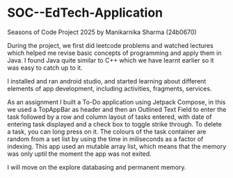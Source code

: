 # SOC--EdTech-Application
Seasons of Code Project 2025 by Manikarnika Sharma (24b0670)

During the project, we first did leetcode problems and watched lectures which helped me revise basic concepts of programming and apply them in Java. I found Java quite similar to C++ which we have learnt earlier so it was easy to catch up to it.

I installed and ran android studio, and started learning about different elements of app development, including activities, fragments, services.

As an assignment I built a To-Do application using Jetpack Compose, in this we used a TopAppBar as header and then an Outlined Text Field to enter the task followed by a row and column layout of tasks entered, with date of entering task displayed and a check box to toggle strike through. To delete a task, you can long press on it. The colours of the task container are random from a set list by using the time in miliseconds as a factor of indexing. This app used an mutable array list, which means that the memory was only uptil the moment the app was not exited.

I will move on the explore databasing and permanent memory.

